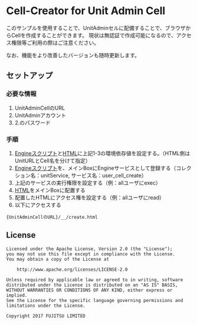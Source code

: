 # Cell-Creator for Unit Admin Cell

このサンプルを使用することで、UnitAdminセルに配備することで、ブラウザからCellを作成することができます。
現状は無認証で作成可能になるので、アクセス権限等ご利用の際はご注意ください。

なお、機能をより改善したバージョンも随時更新します。

## セットアップ

### 必要な情報

1. UnitAdminCellのURL
2. UnitAdminアカウント
3. 2.のパスワード

### 手順

1. [Engineスクリプト](https://github.com/fujitsu-pio/app-sample-unitadmin/blob/master/createCell/engineService/user_cell_create.js#L18)と[HTML](https://github.com/fujitsu-pio/app-sample-unitadmin/blob/master/createCell/create.html#L98)に上記1-3の環境依存値を設定する。（HTML側はUnitURLとCell名を分けて指定）
2. [Engineスクリプト](https://github.com/fujitsu-pio/app-sample-unitadmin/blob/master/createCell/engineService/user_cell_create.js)を、メインBoxにEngineサービスとして登録する（コレクション名：unitService, サービス名：user_cell_create）
3. 上記のサービスの実行権限を設定する（例：allユーザにexec）
4. [HTML](https://github.com/fujitsu-pio/app-sample-unitadmin/blob/master/createCell/create.html)をメインBoxに配置する
5. 配置したHTMLにアクセス権を設定する（例：allユーザにread）
6. 以下にアクセスする

```
{UnitAdminCellのURL}/__/create.html
```

## License

	Licensed under the Apache License, Version 2.0 (the "License");
	you may not use this file except in compliance with the License.
	You may obtain a copy of the License at

	    http://www.apache.org/licenses/LICENSE-2.0

	Unless required by applicable law or agreed to in writing, software
	distributed under the License is distributed on an "AS IS" BASIS,
	WITHOUT WARRANTIES OR CONDITIONS OF ANY KIND, either express or implied.
	See the License for the specific language governing permissions and
	limitations under the License.

	Copyright 2017 FUJITSU LIMITED
